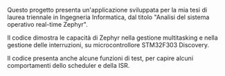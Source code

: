Questo progetto presenta un'applicazione sviluppata per la mia tesi di laurea triennale in Ingegneria Informatica,
dal titolo "Analisi del sistema operativo real-time Zephyr".

Il codice dimostra le capacità di Zephyr nella gestione multitasking e nella gestione delle interruzioni,
su microcontrollore STM32F303 Discovery.

Il codice presenta anche alcune funzioni di test, per capire alcuni comportamenti dello scheduler e della ISR.


